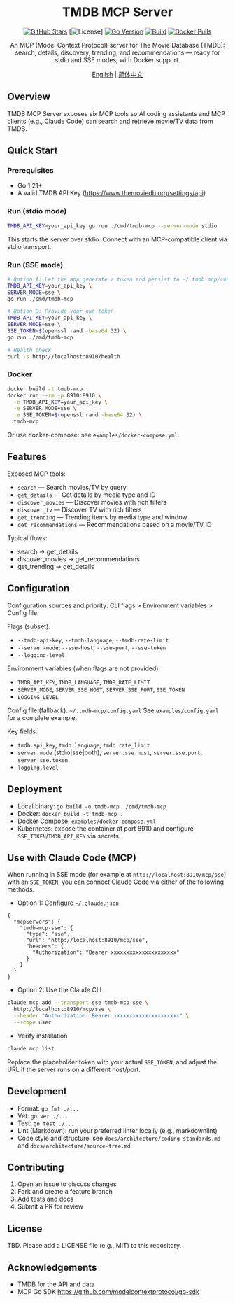 <div align="center">

# TMDB MCP Server

[![GitHub Stars](https://img.shields.io/github/stars/XDwanj/tmdb-mcp?style=social)](https://github.com/XDwanj/tmdb-mcp)
[![License](https://img.shields.io/github/license/XDwanj/tmdb-mcp)]
[![Go Version](https://img.shields.io/badge/Go-1.21%2B-00ADD8?logo=go)](https://go.dev/)
[![Build](https://github.com/XDwanj/tmdb-mcp/actions/workflows/ci.yml/badge.svg)](https://github.com/XDwanj/tmdb-mcp/actions)
[![Docker Pulls](https://img.shields.io/docker/pulls/xdwanj/tmdb-mcp)](#)

An MCP (Model Context Protocol) server for The Movie Database (TMDB): search, details, discovery, trending, and recommendations — ready for stdio and SSE modes, with Docker support.

[English](README.md) | [简体中文](README.zh-CN.md)

</div>

## Overview

TMDB MCP Server exposes six MCP tools so AI coding assistants and MCP clients (e.g., Claude Code) can search and retrieve movie/TV data from TMDB.

## Quick Start

### Prerequisites
- Go 1.21+
- A valid TMDB API Key (https://www.themoviedb.org/settings/api)

### Run (stdio mode)

```bash
TMDB_API_KEY=your_api_key go run ./cmd/tmdb-mcp --server-mode stdio
```

This starts the server over stdio. Connect with an MCP-compatible client via stdio transport.

### Run (SSE mode)

```bash
# Option A: Let the app generate a token and persist to ~/.tmdb-mcp/config.yaml
TMDB_API_KEY=your_api_key \
SERVER_MODE=sse \
go run ./cmd/tmdb-mcp

# Option B: Provide your own token
TMDB_API_KEY=your_api_key \
SERVER_MODE=sse \
SSE_TOKEN=$(openssl rand -base64 32) \
go run ./cmd/tmdb-mcp

# Health check
curl -s http://localhost:8910/health
```

### Docker

```bash
docker build -t tmdb-mcp .
docker run --rm -p 8910:8910 \
  -e TMDB_API_KEY=your_api_key \
  -e SERVER_MODE=sse \
  -e SSE_TOKEN=$(openssl rand -base64 32) \
  tmdb-mcp
```

Or use docker-compose: see `examples/docker-compose.yml`.

## Features

Exposed MCP tools:
- `search` — Search movies/TV by query
- `get_details` — Get details by media type and ID
- `discover_movies` — Discover movies with rich filters
- `discover_tv` — Discover TV with rich filters
- `get_trending` — Trending items by media type and window
- `get_recommendations` — Recommendations based on a movie/TV ID

Typical flows:
- search → get_details
- discover_movies → get_recommendations
- get_trending → get_details

## Configuration

Configuration sources and priority: CLI flags > Environment variables > Config file.

Flags (subset):
- `--tmdb-api-key`, `--tmdb-language`, `--tmdb-rate-limit`
- `--server-mode`, `--sse-host`, `--sse-port`, `--sse-token`
- `--logging-level`

Environment variables (when flags are not provided):
- `TMDB_API_KEY`, `TMDB_LANGUAGE`, `TMDB_RATE_LIMIT`
- `SERVER_MODE`, `SERVER_SSE_HOST`, `SERVER_SSE_PORT`, `SSE_TOKEN`
- `LOGGING_LEVEL`

Config file (fallback): `~/.tmdb-mcp/config.yaml`
See `examples/config.yaml` for a complete example.

Key fields:
- `tmdb.api_key`, `tmdb.language`, `tmdb.rate_limit`
- `server.mode` (stdio|sse|both), `server.sse.host`, `server.sse.port`, `server.sse.token`
- `logging.level`

## Deployment

- Local binary: `go build -o tmdb-mcp ./cmd/tmdb-mcp`
- Docker: `docker build -t tmdb-mcp .`
- Docker Compose: `examples/docker-compose.yml`
- Kubernetes: expose the container at port 8910 and configure `SSE_TOKEN`/`TMDB_API_KEY` via secrets

## Use with Claude Code (MCP)

When running in SSE mode (for example at `http://localhost:8910/mcp/sse`) with an `SSE_TOKEN`, you can connect Claude Code via either of the following methods.

- Option 1: Configure `~/.claude.json`

```json5
{
  "mcpServers": {
    "tmdb-mcp-sse": {
      "type": "sse",
      "url": "http://localhost:8910/mcp/sse",
      "headers": {
        "Authorization": "Bearer xxxxxxxxxxxxxxxxxxxxx"
      }
    }
  }
}
```

- Option 2: Use the Claude CLI

```sh
claude mcp add --transport sse tmdb-mcp-sse \
  http://localhost:8910/mcp/sse \
  --header "Authorization: Bearer xxxxxxxxxxxxxxxxxxxxx" \
  --scope user
```

- Verify installation

```sh
claude mcp list
```

Replace the placeholder token with your actual `SSE_TOKEN`, and adjust the URL if the server runs on a different host/port.

## Development

- Format: `go fmt ./...`
- Vet: `go vet ./...`
- Test: `go test ./...`
- Lint (Markdown): run your preferred linter locally (e.g., markdownlint)
- Code style and structure: see `docs/architecture/coding-standards.md` and `docs/architecture/source-tree.md`

## Contributing

1) Open an issue to discuss changes
2) Fork and create a feature branch
3) Add tests and docs
4) Submit a PR for review

## License

TBD. Please add a LICENSE file (e.g., MIT) to this repository.

## Acknowledgements

- TMDB for the API and data
- MCP Go SDK https://github.com/modelcontextprotocol/go-sdk
